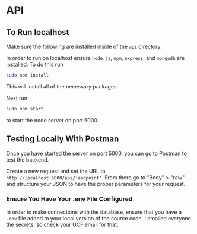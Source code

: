 # API

## To Run localhost

Make sure the following are installed inside of the `api` directory:

In order to run on localhost ensure `node.js`, `npm`, `express`, and `mongodb` are installed. To do this run

```bash
sudo npm install
```

This will install all of the necessary packages.

Next run

```bash 
sudo npm start
```

to start the node server on port 5000.

## Testing Locally With Postman

Once you have started the server on port 5000, you can go to Postman to test the backend.

Create a new request and set the URL to `http://localhost:5000/api/'endpoint'`. From there go to "Body" > "raw" and structure your JSON to have the proper parameters for your request. 

### Ensure You Have Your .env File Configured

In order to make connections with the database, ensure that you have a `.env` file added to your local version of the source code. I emailed everyone the secrets, so check your UCF email for that.
